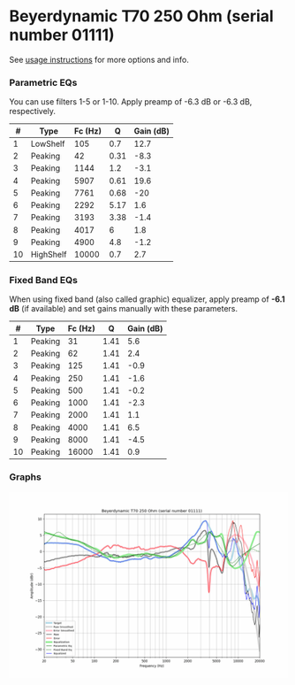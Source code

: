 # Beyerdynamic T70 250 Ohm (serial number 01111)
See [usage instructions](https://github.com/jaakkopasanen/AutoEq#usage) for more options and info.

### Parametric EQs
You can use filters 1-5 or 1-10. Apply preamp of -6.3 dB or -6.3 dB, respectively.

|   # | Type      |   Fc (Hz) |    Q |   Gain (dB) |
|-----|-----------|-----------|------|-------------|
|   1 | LowShelf  |       105 | 0.7  |        12.7 |
|   2 | Peaking   |        42 | 0.31 |        -8.3 |
|   3 | Peaking   |      1144 | 1.2  |        -3.1 |
|   4 | Peaking   |      5907 | 0.61 |        19.6 |
|   5 | Peaking   |      7761 | 0.68 |       -20   |
|   6 | Peaking   |      2292 | 5.17 |         1.6 |
|   7 | Peaking   |      3193 | 3.38 |        -1.4 |
|   8 | Peaking   |      4017 | 6    |         1.8 |
|   9 | Peaking   |      4900 | 4.8  |        -1.2 |
|  10 | HighShelf |     10000 | 0.7  |         2.7 |

### Fixed Band EQs
When using fixed band (also called graphic) equalizer, apply preamp of **-6.1 dB** (if available) and set gains manually with these parameters.

|   # | Type    |   Fc (Hz) |    Q |   Gain (dB) |
|-----|---------|-----------|------|-------------|
|   1 | Peaking |        31 | 1.41 |         5.6 |
|   2 | Peaking |        62 | 1.41 |         2.4 |
|   3 | Peaking |       125 | 1.41 |        -0.9 |
|   4 | Peaking |       250 | 1.41 |        -1.6 |
|   5 | Peaking |       500 | 1.41 |        -0.2 |
|   6 | Peaking |      1000 | 1.41 |        -2.3 |
|   7 | Peaking |      2000 | 1.41 |         1.1 |
|   8 | Peaking |      4000 | 1.41 |         6.5 |
|   9 | Peaking |      8000 | 1.41 |        -4.5 |
|  10 | Peaking |     16000 | 1.41 |         0.9 |

### Graphs
![](./Beyerdynamic%20T70%20250%20Ohm%20(serial%20number%2001111).png)
